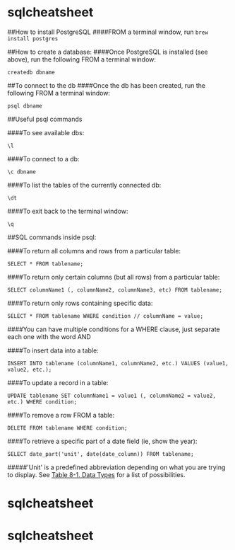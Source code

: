 # sqlcheatsheet

##How to install PostgreSQL
####FROM a terminal window, run `brew install postgres`

##How to create a database:
####Once PostgreSQL is installed (see above), run the following FROM a terminal window:
```
createdb dbname
```

##To connect to the db
####Once the db has been created, run the following FROM a terminal window:
```
psql dbname
```

##Useful psql commands

####To see available dbs:
```
\l
```

####To connect to a db:
```
\c dbname
```

####To list the tables of the currently connected db:
```
\dt
```

####To exit back to the terminal window:
```
\q
```

##SQL commands inside psql:

####To return all columns and rows from a particular table:
```
SELECT * FROM tablename;
```

####To return only certain columns (but all rows) from a particular table:
```
SELECT columnName1 (, columnName2, columnName3, etc) FROM tablename;
```

####To return only rows containing specific data:
```
SELECT * FROM tablename WHERE condition // columnName = value;
```
####You can have multiple conditions for a WHERE clause, just separate each one with the word AND

####To insert data into a table:
```
INSERT INTO tablename (columnName1, columnName2, etc.) VALUES (value1, value2, etc.);
```

####To update a record in a table:
```
UPDATE tablename SET columnName1 = value1 (, columnName2 = value2, etc.) WHERE condition;
```

####To remove a row FROM a table:
```
DELETE FROM tablename WHERE condition;
```

####To retrieve a specific part of a date field (ie, show the year):
```
SELECT date_part('unit', date(date_column)) FROM tablename;
```
#####'Unit' is a predefined abbreviation depending on what you are trying to display. See [Table 8-1. Data Types](https://www.postgresql.org/docs/current/static/datatype.html#DATATYPE-TABLE) for a list of possibilities.

# sqlcheatsheet
# sqlcheatsheet
